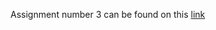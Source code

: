 Assignment number 3 can be found on this [link](https://stat545-ubc-hw-2019-20.github.io/stat545-hw-erika-luna/hw03/hw03.html) 
